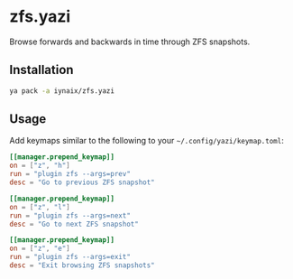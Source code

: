 # zfs.yazi

Browse forwards and backwards in time through ZFS snapshots.

<!-- GIF here -->

## Installation

```sh
ya pack -a iynaix/zfs.yazi
```

## Usage

Add keymaps similar to the following to your `~/.config/yazi/keymap.toml`:

```toml
[[manager.prepend_keymap]]
on = ["z", "h"]
run = "plugin zfs --args=prev"
desc = "Go to previous ZFS snapshot"

[[manager.prepend_keymap]]
on = ["z", "l"]
run = "plugin zfs --args=next"
desc = "Go to next ZFS snapshot"

[[manager.prepend_keymap]]
on = ["z", "e"]
run = "plugin zfs --args=exit"
desc = "Exit browsing ZFS snapshots"
```